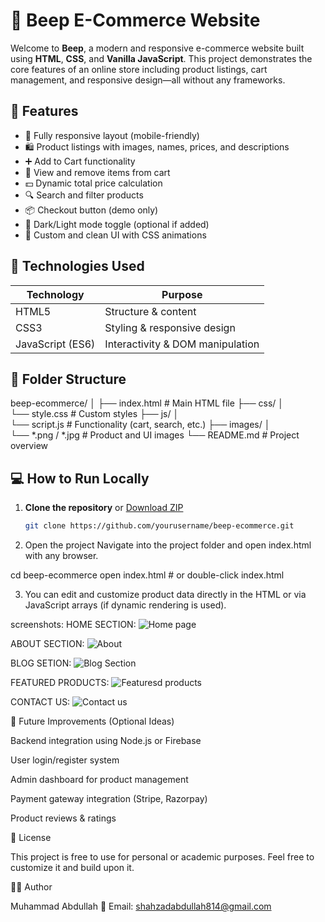 

# 🛒 Beep E-Commerce Website

Welcome to **Beep**, a modern and responsive e-commerce website built using **HTML**, **CSS**, and **Vanilla JavaScript**. This project demonstrates the core features of an online store including product listings, cart management, and responsive design—all without any frameworks.

## 🚀 Features

- 📱 Fully responsive layout (mobile-friendly)
- 🛍️ Product listings with images, names, prices, and descriptions
- ➕ Add to Cart functionality
- 🧺 View and remove items from cart
- 💵 Dynamic total price calculation
- 🔍 Search and filter products
- 📦 Checkout button (demo only)
- 🌙 Dark/Light mode toggle (optional if added)
- 🎨 Custom and clean UI with CSS animations

## 🧰 Technologies Used

| Technology      | Purpose                        |
|-----------------|--------------------------------|
| HTML5           | Structure & content            |
| CSS3            | Styling & responsive design    |
| JavaScript (ES6)| Interactivity & DOM manipulation |

## 📂 Folder Structure

beep-ecommerce/ 
 │
 ├── index.html              # Main HTML file 
├── css/ 
│   
└── style.css           # Custom styles ├── js/ 
│  
 └── script.js           # Functionality (cart, search, etc.) 
├── images/ 
│  
 └── *.png / *.jpg       # Product and UI images 
└── README.md               # Project overview

## 💻 How to Run Locally

1. **Clone the repository** or [Download ZIP](#)  
   ```bash
   git clone https://github.com/yourusername/beep-ecommerce.git

2. Open the project
Navigate into the project folder and open index.html with any browser.

cd beep-ecommerce
open index.html  # or double-click index.html


3. You can edit and customize product data directly in the HTML or via JavaScript arrays (if dynamic rendering is used).

screenshots:
HOME SECTION:
![Home page ](https://github.com/user-attachments/assets/242f1d48-d017-47f2-9334-880fd723ce1b)

ABOUT SECTION:
![About](https://github.com/user-attachments/assets/3adbe481-e6c2-49bc-a3f2-ed4bba09f376)

BLOG SETION:
![Blog Section](https://github.com/user-attachments/assets/a8862bdf-73c4-4f8b-92bc-c2367db7dda1)

FEATURED PRODUCTS:
![Featuresd products](https://github.com/user-attachments/assets/80a5576f-c0e2-4939-a0c7-b0f24b0671fc)

CONTACT US:
![Contact us](https://github.com/user-attachments/assets/b0efb637-dabc-4797-8aa3-2893029f53fd)


🧪 Future Improvements (Optional Ideas)

Backend integration using Node.js or Firebase

User login/register system

Admin dashboard for product management

Payment gateway integration (Stripe, Razorpay)

Product reviews & ratings




📃 License

This project is free to use for personal or academic purposes.
Feel free to customize it and build upon it.



🙋‍♂️ Author

Muhammad Abdullah
📧 Email: shahzadabdullah814@gmail.com

